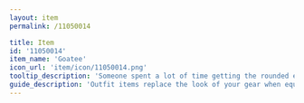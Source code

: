 ```yaml
---
layout: item
permalink: /11050014

title: Item
id: '11050014'
item_name: 'Goatee'
icon_url: 'item/icon/11050014.png'
tooltip_description: 'Someone spent a lot of time getting the rounded edges of this facial hair just so.'
guide_description: 'Outfit items replace the look of your gear when equipped.'
---
```

